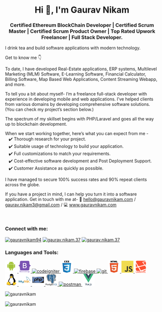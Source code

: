 <h1 align="center">Hi 👋, I'm Gaurav Nikam</h1>
<h3 align="center">Certified Ethereum BlockChain Developer | Certified Scrum Master | Certified Scrum Product Owner | Top Rated Upwork Freelancer | Full Stack Developer.</h3>

<p class="intro_p"> I drink tea and build software applications with modern technology.</p>
<p class="intro_p">Get to know me 👇</p>
<p class="intro_p">To date, I have developed Real-Estate applications, ERP systems, Multilevel Marketing (MLM) Software, E-Learning Software, Financial Calculator, Billing Software, Map Based Web Applications, Content Streaming Webapp, and more.</p>
<p class="intro_p">To tell you a bit about myself- I’m a freelance full-stack developer with experience in developing mobile and web applications. I’ve helped clients from various domains by developing comprehensive software solutions. (You can check my project’s section below.)</p>
<p class="intro_p">The spectrum of my skillset begins with PHP/Laravel and goes all the way up to blockchain development. </p>
<p class="intro_p">When we start working together, here’s what you can expect from me - <br/>
   &nbsp;&nbsp; ✔️ Thorough research for your project.<br/>
   &nbsp;&nbsp; ✔️ Suitable usage of technology to build your application.<br/>
   &nbsp;&nbsp; ✔️ Full customizations to match your requirements. <br/>
   &nbsp;&nbsp; ✔️ Cost-effective software development and Post Deployment Support. <br/>
   &nbsp;&nbsp; ✔️ Customer Assistance as quickly as possible. <br/>                
</p>
            
<p class="intro_p">I have managed to secure 100% success rates and 90% repeat clients across the globe.</p>
<p class="intro_p">If you have a project in mind, I can help you turn it into a software application. Get in touch with me at- 📩 <a href="mailto:hello@gauravnikam.com">hello@gauravnikam.com</a> / <a href="mailto:gaurav.nikam3@gmail.com">gaurav.nikam3@gmail.com</a> / 💻 <a href="https://www.gauravnikam.com">www.gauravnikam.com</a></p> 




<p align="left"> <a href="https://twitter.com/" target="blank"><img src="https://img.shields.io/twitter/follow/?logo=twitter&style=for-the-badge" alt="" /></a> </p>

<h3 align="left">Connect with me:</h3>
<p align="left">
<a href="https://linkedin.com/in/gauravnikam94" target="blank"><img align="center" src="https://raw.githubusercontent.com/rahuldkjain/github-profile-readme-generator/master/src/images/icons/Social/linked-in-alt.svg" alt="gauravnikam94" height="30" width="40" /></a>
<a href="https://fb.com/gaurav.nikam.37" target="blank"><img align="center" src="https://raw.githubusercontent.com/rahuldkjain/github-profile-readme-generator/master/src/images/icons/Social/facebook.svg" alt="gaurav.nikam.37" height="30" width="40" /></a>
<a href="https://instagram.com/gaurav.nikam.37" target="blank"><img align="center" src="https://raw.githubusercontent.com/rahuldkjain/github-profile-readme-generator/master/src/images/icons/Social/instagram.svg" alt="gaurav.nikam.37" height="30" width="40" /></a>
</p>

<h3 align="left">Languages and Tools:</h3>
<p align="left"> <a href="https://developer.android.com" target="_blank" rel="noreferrer"> <img src="https://raw.githubusercontent.com/devicons/devicon/master/icons/android/android-original-wordmark.svg" alt="android" width="40" height="40"/> </a> <a href="https://getbootstrap.com" target="_blank" rel="noreferrer"> <img src="https://raw.githubusercontent.com/devicons/devicon/master/icons/bootstrap/bootstrap-plain-wordmark.svg" alt="bootstrap" width="40" height="40"/> </a> <a href="https://codeigniter.com" target="_blank" rel="noreferrer"> <img src="https://cdn.worldvectorlogo.com/logos/codeigniter.svg" alt="codeigniter" width="40" height="40"/> </a> <a href="https://www.w3schools.com/css/" target="_blank" rel="noreferrer"> <img src="https://raw.githubusercontent.com/devicons/devicon/master/icons/css3/css3-original-wordmark.svg" alt="css3" width="40" height="40"/> </a> <a href="https://firebase.google.com/" target="_blank" rel="noreferrer"> <img src="https://www.vectorlogo.zone/logos/firebase/firebase-icon.svg" alt="firebase" width="40" height="40"/> </a> <a href="https://git-scm.com/" target="_blank" rel="noreferrer"> <img src="https://www.vectorlogo.zone/logos/git-scm/git-scm-icon.svg" alt="git" width="40" height="40"/> </a> <a href="https://www.w3.org/html/" target="_blank" rel="noreferrer"> <img src="https://raw.githubusercontent.com/devicons/devicon/master/icons/html5/html5-original-wordmark.svg" alt="html5" width="40" height="40"/> </a> <a href="https://developer.mozilla.org/en-US/docs/Web/JavaScript" target="_blank" rel="noreferrer"> <img src="https://raw.githubusercontent.com/devicons/devicon/master/icons/javascript/javascript-original.svg" alt="javascript" width="40" height="40"/> </a> <a href="https://laravel.com/" target="_blank" rel="noreferrer"> <img src="https://raw.githubusercontent.com/devicons/devicon/master/icons/laravel/laravel-plain-wordmark.svg" alt="laravel" width="40" height="40"/> </a> <a href="https://www.linux.org/" target="_blank" rel="noreferrer"> <img src="https://raw.githubusercontent.com/devicons/devicon/master/icons/linux/linux-original.svg" alt="linux" width="40" height="40"/> </a> <a href="https://www.mysql.com/" target="_blank" rel="noreferrer"> <img src="https://raw.githubusercontent.com/devicons/devicon/master/icons/mysql/mysql-original-wordmark.svg" alt="mysql" width="40" height="40"/> </a> <a href="https://www.php.net" target="_blank" rel="noreferrer"> <img src="https://raw.githubusercontent.com/devicons/devicon/master/icons/php/php-original.svg" alt="php" width="40" height="40"/> </a> <a href="https://www.postgresql.org" target="_blank" rel="noreferrer"> <img src="https://raw.githubusercontent.com/devicons/devicon/master/icons/postgresql/postgresql-original-wordmark.svg" alt="postgresql" width="40" height="40"/> </a> <a href="https://postman.com" target="_blank" rel="noreferrer"> <img src="https://www.vectorlogo.zone/logos/getpostman/getpostman-icon.svg" alt="postman" width="40" height="40"/> </a> <a href="https://vuejs.org/" target="_blank" rel="noreferrer"> <img src="https://raw.githubusercontent.com/devicons/devicon/master/icons/vuejs/vuejs-original-wordmark.svg" alt="vuejs" width="40" height="40"/> </a> </p>

<p><img align="center" src="https://github-readme-stats.vercel.app/api/top-langs?username=gauravnikam&show_icons=true&locale=en&layout=compact" alt="gauravnikam" /></p>

<p><img align="center" src="https://github-readme-streak-stats.herokuapp.com/?user=gauravnikam&" alt="gauravnikam" /></p>
